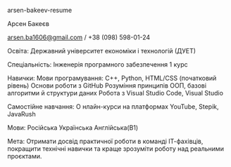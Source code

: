 arsen-bakeev-resume

Арсен Бакеєв

arsen.ba1606@gmail.com / +38 (098) 598-01-24

Освіта: 
Державний університет економіки і технологій (ДУЕТ) 

Спеціальність: Інженерія програмного забезпечення 1 курс

Навички: 
Мови програмування: C++, Python, HTML/CSS (початковий рівень) 
Основи роботи з GitHub 
Розуміння принципів ООП, базові алгоритми й структури даних 
Робота з Visual Studio Code, Visual Studio

Самостійне навчання: О
нлайн-курси на платформах YouTube, Stepik, JavaRush

Мови: 
Російська 
Українська 
Англійська(B1)

Мета: Отримати досвід практичної роботи в команді ІТ-фахівців, покращити технічні навички та краще зрозуміти роботу над реальними проєктами.
